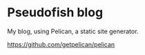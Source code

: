 # Pseudofish blog

My blog, using Pelican, a static site generator.

https://github.com/getpelican/pelican
